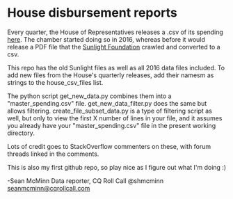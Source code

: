 # House disbursement reports


Every quarter, the House of Representatives releases a .csv of its spending [here](http://disbursements.house.gov). The chamber started doing so in 2016, whereas before it would release a PDF file that the [Sunlight Foundation](http://www.sunlightfoundation.com) crawled and converted to a csv. 

This repo has the old Sunlight files as well as all 2016 data files included. To add new files from the House's quarterly releases, add their namesm as strings to the house_csv_files list.

The python script get_new_data.py combines them into a "master_spending.csv" file. get_new_data_filter.py does the same but allows filtering. create_file_subset_data.py is a type of filtering script as well, but only to view the first X number of lines in your file, and it assumes you already have your "master_spending.csv" file in the present working directory.

Lots of credit goes to StackOverflow commenters on these, with forum threads linked in the comments.

This is also my first github repo, so play nice as I figure out what I'm doing :) 

-Sean McMinn
Data reporter, CQ Roll Call
@shmcminn
seanmcminn@cqrollcall.com